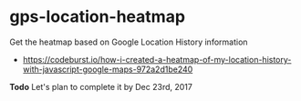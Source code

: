 # gps-location-heatmap
Get the heatmap based on Google Location History information

- https://codeburst.io/how-i-created-a-heatmap-of-my-location-history-with-javascript-google-maps-972a2d1be240

**Todo**
Let's plan to complete it by Dec 23rd, 2017





